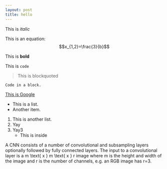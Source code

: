 ```yaml
---
layout: post
title: hello
---
```


This is *italic*

This is an equation:
$$x_{1,2}=\frac{3}{b}$$

This is **bold**

This is `code`

> This is blockquoted

```
Code in a block.
```

[This is Google](http://www.google.com)

* This is a list.
* Another item.

1. This is another list.
2. Yay
3. Yay3
    * This is inside

A CNN consists of a number of convolutional and subsampling layers optionally followed by fully connected layers.  The input to a convolutional layer is a <m>m \text{ x } m \text{ x } r</m> image where <m>m</m> is the height and width of the image and <m>r</m> is the number of channels, e.g. an RGB image has <m>r=3</m>.
